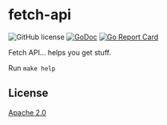 # fetch-api

![GitHub license](https://img.shields.io/badge/license-Apache%202.0-blue.svg)
[![GoDoc](https://godoc.org/github.com/DIMO-Network/fetch-api?status.svg)](https://godoc.org/github.com/DIMO-Network/fetch-api)
[![Go Report Card](https://goreportcard.com/badge/github.com/DIMO-Network/fetch-api)](https://goreportcard.com/report/github.com/DIMO-Network/fetch-api)

Fetch API... helps you get stuff.

Run `make help`

## License

[Apache 2.0](LICENSE)

